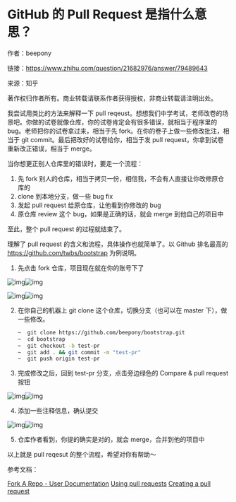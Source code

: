 # GitHub 的 Pull Request 是指什么意思？

作者：beepony

链接：https://www.zhihu.com/question/21682976/answer/79489643

来源：知乎

著作权归作者所有。商业转载请联系作者获得授权，非商业转载请注明出处。

我尝试用类比的方法来解释一下 pull reqeust。想想我们中学考试，老师改卷的场景吧。你做的试卷就像仓库，你的试卷肯定会有很多错误，就相当于程序里的 bug。老师把你的试卷拿过来，相当于先 fork。在你的卷子上做一些修改批注，相当于 git commit。最后把改好的试卷给你，相当于发 pull request，你拿到试卷重新改正错误，相当于 merge。

当你想更正别人仓库里的错误时，要走一个流程：

1. 先 fork 别人的仓库，相当于拷贝一份，相信我，不会有人直接让你改修原仓库的
2. clone 到本地分支，做一些 bug fix
3. 发起 pull request 给原仓库，让他看到你修改的 bug
4. 原仓库 review 这个 bug，如果是正确的话，就会 merge 到他自己的项目中

至此，整个 pull request 的过程就结束了。

理解了 pull request 的含义和流程，具体操作也就简单了。以 Github 排名最高的 <https://github.com/twbs/bootstrap> 为例说明。

1. 先点击 fork 仓库，项目现在就在你的账号下了



![img](https://pic3.zhimg.com/50/0d01d6aa4cc4330c525347e5b0a0ecb8_hd.jpg)![img](https://pic3.zhimg.com/80/0d01d6aa4cc4330c525347e5b0a0ecb8_hd.jpg)

![img](https://pic1.zhimg.com/50/6aaed35908e74de871fcbed7c5affb0e_hd.jpg)![img](https://pic1.zhimg.com/80/6aaed35908e74de871fcbed7c5affb0e_hd.jpg)



2. 在你自己的机器上 git clone 这个仓库，切换分支（也可以在 master 下），做一些修改。

    ```bash
    ~  git clone https://github.com/beepony/bootstrap.git
    ~  cd bootstrap
    ~  git checkout -b test-pr
    ~  git add . && git commit -m "test-pr"
    ~  git push origin test-pr
    ```

3. 完成修改之后，回到 test-pr 分支，点击旁边绿色的 Compare & pull request 按钮

![img](https://pic2.zhimg.com/50/3e1ac7f58774a79a5dd6bf8e852e4199_hd.jpg)![img](https://pic2.zhimg.com/80/3e1ac7f58774a79a5dd6bf8e852e4199_hd.jpg)

4. 添加一些注释信息，确认提交

![img](https://pic3.zhimg.com/50/f5ed68dfe4d60fe90e2fb22ec1933006_hd.jpg)![img](https://pic3.zhimg.com/80/f5ed68dfe4d60fe90e2fb22ec1933006_hd.jpg)

5. 仓库作者看到，你提的确实是对的，就会 merge，合并到他的项目中



以上就是 pull reqesut 的整个流程，希望对你有帮助～

参考文档：

[Fork A Repo - User Documentation](https://help.github.com/articles/fork-a-repo/)
[Using pull requests](https://help.github.com/articles/using-pull-requests/)
[Creating a pull request](https://help.github.com/articles/creating-a-pull-request/)